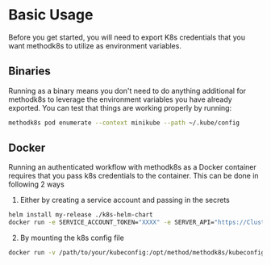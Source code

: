 # Basic Usage

Before you get started, you will need to export K8s credentials that you want methodk8s to utilize as environment variables. 

## Binaries

Running as a binary means you don't need to do anything additional for methodk8s to leverage the environment variables you have already exported. You can test that things are working properly by running:

```bash
methodk8s pod enumerate --context minikube --path ~/.kube/config
```

## Docker

Running an authenticated workflow with methodk8s as a Docker container requires that you pass k8s credentials to the container. This can be done in following 2 ways
1. Either by creating a service account and passing in the secrets

```bash
helm install my-release ./k8s-helm-chart
docker run -e SERVICE_ACCOUNT_TOKEN="XXXX" -e SERVER_API="https://ClusterURL.com" -e CA_CERT="XXXX" methodsecurity/methodk8s
```

2. By mounting the k8s config file

```bash
docker run -v /path/to/your/kubeconfig:/opt/method/methodk8s/kubeconfig methodsecurity/methodk8s
```
